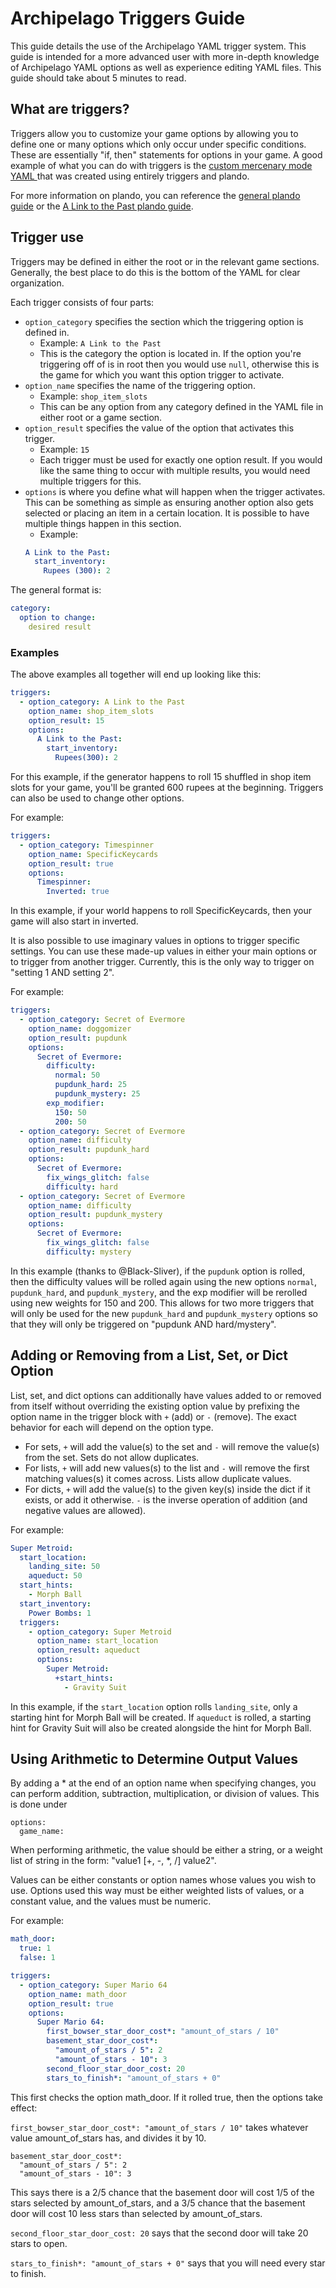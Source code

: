 # Archipelago Triggers Guide

This guide details the use of the Archipelago YAML trigger system. This guide is intended for a more advanced user with
more in-depth knowledge of Archipelago YAML options as well as experience editing YAML files. This guide should take
about 5 minutes to read.

## What are triggers?

Triggers allow you to customize your game options by allowing you to define one or many options which only occur under
specific conditions. These are essentially "if, then" statements for options in your game. A good example of what you
can do with triggers is the [custom mercenary mode YAML
](https://github.com/alwaysintreble/Archipelago-yaml-dump/blob/main/Snippets/Mercenary%20Mode%20Snippet.yaml) that was
created using entirely triggers and plando.

For more information on plando, you can reference the [general plando guide](/tutorial/Archipelago/plando/en) or the
[A Link to the Past plando guide](/tutorial/A%20Link%20to%20the%20Past/plando/en).

## Trigger use

Triggers may be defined in either the root or in the relevant game sections. Generally, the best place to do this is the
bottom of the YAML for clear organization.

Each trigger consists of four parts:
- `option_category` specifies the section which the triggering option is defined in.
    - Example: `A Link to the Past`
    - This is the category the option is located in. If the option you're triggering off of is in root then you
      would use `null`, otherwise this is the game for which you want this option trigger to activate.
- `option_name` specifies the name of the triggering option.
    - Example: `shop_item_slots`
    - This can be any option from any category defined in the YAML file in either root or a game section.
- `option_result` specifies the value of the option that activates this trigger.
    - Example: `15`
    - Each trigger must be used for exactly one option result. If you would like the same thing to occur with multiple
      results, you would need multiple triggers for this.
- `options` is where you define what will happen when the trigger activates. This can be something as simple as ensuring
  another option also gets selected or placing an item in a certain location. It is possible to have multiple things
  happen in this section.
    - Example:
  ```yaml
  A Link to the Past:
    start_inventory: 
      Rupees (300): 2
  ```

The general format is:

  ```yaml
  category:
    option to change:
      desired result
  ```

### Examples

The above examples all together will end up looking like this:

  ```yaml
  triggers:
    - option_category: A Link to the Past
      option_name: shop_item_slots
      option_result: 15
      options:
        A Link to the Past:
          start_inventory:
            Rupees(300): 2
  ```

For this example, if the generator happens to roll 15 shuffled in shop item slots for your game, you'll be granted 600
rupees at the beginning. Triggers can also be used to change other options.

For example:

  ```yaml
  triggers:
    - option_category: Timespinner
      option_name: SpecificKeycards
      option_result: true
      options:
        Timespinner:
          Inverted: true
  ```

In this example, if your world happens to roll SpecificKeycards, then your game will also start in inverted.

It is also possible to use imaginary values in options to trigger specific settings. You can use these made-up values in
either your main options or to trigger from another trigger. Currently, this is the only way to trigger on "setting 1
AND setting 2".

For example:

  ```yaml
  triggers:
    - option_category: Secret of Evermore
      option_name: doggomizer
      option_result: pupdunk
      options:
        Secret of Evermore:
          difficulty:
            normal: 50
            pupdunk_hard: 25
            pupdunk_mystery: 25
          exp_modifier:
            150: 50
            200: 50
    - option_category: Secret of Evermore
      option_name: difficulty
      option_result: pupdunk_hard
      options:
        Secret of Evermore:
          fix_wings_glitch: false
          difficulty: hard
    - option_category: Secret of Evermore
      option_name: difficulty
      option_result: pupdunk_mystery
      options:
        Secret of Evermore:
          fix_wings_glitch: false
          difficulty: mystery
  ```

In this example (thanks to @Black-Sliver), if the `pupdunk` option is rolled, then the difficulty values will be rolled
again using the new options `normal`, `pupdunk_hard`, and `pupdunk_mystery`, and the exp modifier will be rerolled using
new weights for 150 and 200. This allows for two more triggers that will only be used for the new `pupdunk_hard`
and `pupdunk_mystery` options so that they will only be triggered on "pupdunk AND hard/mystery".

## Adding or Removing from a List, Set, or Dict Option

List, set, and dict options can additionally have values added to or removed from itself without overriding the existing
option value by prefixing the option name in the trigger block with `+` (add) or `-` (remove). The exact behavior for 
each will depend on the option type.

- For sets, `+` will add the value(s) to the set and `-` will remove the value(s) from the set. Sets do not allow 
  duplicates.
- For lists, `+` will add new values(s) to the list and `-` will remove the first matching values(s) it comes across. 
  Lists allow duplicate values.
- For dicts, `+` will add the value(s) to the given key(s) inside the dict if it exists, or add it otherwise. `-` is the
  inverse operation of addition (and negative values are allowed).

For example:

```yaml
Super Metroid:
  start_location: 
    landing_site: 50
    aqueduct: 50
  start_hints:
    - Morph Ball
  start_inventory:
    Power Bombs: 1
  triggers:
    - option_category: Super Metroid
      option_name: start_location
      option_result: aqueduct
      options:
        Super Metroid:
          +start_hints:
            - Gravity Suit
```

In this example, if the `start_location` option rolls `landing_site`, only a starting hint for Morph Ball will be 
created. If `aqueduct` is rolled, a starting hint for Gravity Suit will also be created alongside the hint for Morph 
Ball.

## Using Arithmetic to Determine Output Values

By adding a * at the end of an option name when specifying changes, you can perform
addition, subtraction, multiplication, or division of values. This is done under 
```
options: 
  game_name:
```

When performing arithmetic, the value should be either a string, or a weight list of string
in the form: "value1 [+, -, *, /] value2". 

Values can be either constants or option names whose values you wish to use. Options used this way must be either 
weighted lists of values, or a constant value, and the values must be numeric.

For example:
```yaml
math_door: 
  true: 1
  false: 1

triggers:
  - option_category: Super Mario 64
    option_name: math_door
    option_result: true
    options:
      Super Mario 64:
        first_bowser_star_door_cost*: "amount_of_stars / 10"
        basement_star_door_cost*: 
          "amount_of_stars / 5": 2
          "amount_of_stars - 10": 3
        second_floor_star_door_cost: 20
        stars_to_finish*: "amount_of_stars + 0"
```

This first checks the option math_door. If it rolled true, then the options take effect:

`first_bowser_star_door_cost*: "amount_of_stars / 10"` takes whatever value
amount_of_stars has, and divides it by 10.

```
basement_star_door_cost*:
  "amount_of_stars / 5": 2
  "amount_of_stars - 10": 3
```
This says there is a 2/5 chance that the basement door will cost 1/5 of the stars selected by
amount_of_stars, and a 3/5 chance that the basement door will cost 10 less stars than selected by
amount_of_stars.

`second_floor_star_door_cost: 20` says that the second door will take 20 stars to open.

`stars_to_finish*: "amount_of_stars + 0"` says that you will need every star to finish. 